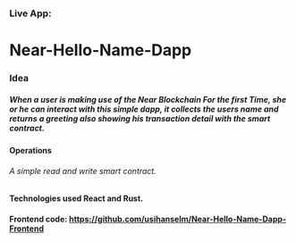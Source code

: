 ### Live App: 
# Near-Hello-Name-Dapp

### Idea
##### When a user is making use of the Near Blockchain For the first Time, she or he can interact with this simple dapp, it collects the users name and returns a greeting also showing his transaction detail with the smart contract.

#### Operations
###### A simple read and write smart contract.

#### Technologies used React and Rust.
#### Frontend code: https://github.com/usihanselm/Near-Hello-Name-Dapp-Frontend

